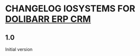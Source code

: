 # CHANGELOG IOSYSTEMS FOR <a href="https://www.dolibarr.org">DOLIBARR ERP CRM</a>

## 1.0
Initial version

